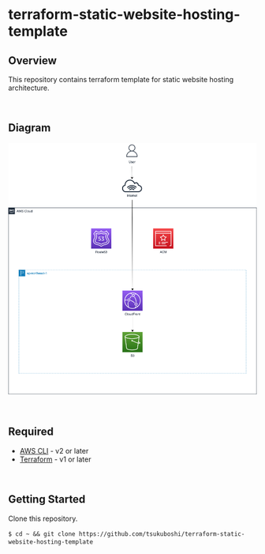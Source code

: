 # terraform-static-website-hosting-template

## Overview

This repository contains terraform template for static website hosting architecture.

&emsp;

## Diagram

![Diagram](./images/diagram.drawio.png)

&emsp;

## Required

- [AWS CLI](https://aws.amazon.com/cli) - v2 or later
- [Terraform](https://www.terraform.io/downloads.html) - v1 or later

&emsp;

## Getting Started

Clone this repository.

```shell
$ cd ~ && git clone https://github.com/tsukuboshi/terraform-static-website-hosting-template
```
